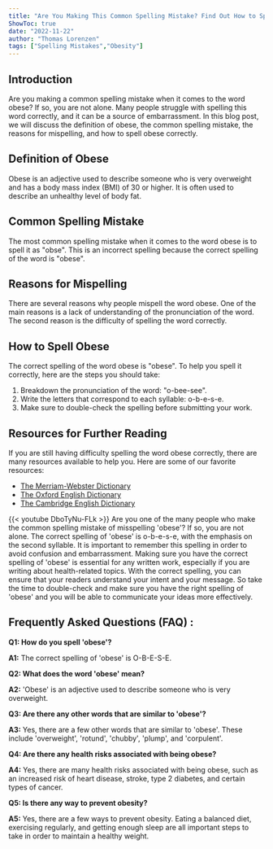```yaml
---
title: "Are You Making This Common Spelling Mistake? Find Out How to Spell 'Obese' Now!"
ShowToc: true 
date: "2022-11-22"
author: "Thomas Lorenzen" 
tags: ["Spelling Mistakes","Obesity"]
---
```

## Introduction
Are you making a common spelling mistake when it comes to the word obese? If so, you are not alone. Many people struggle with spelling this word correctly, and it can be a source of embarrassment. In this blog post, we will discuss the definition of obese, the common spelling mistake, the reasons for mispelling, and how to spell obese correctly.

## Definition of Obese
Obese is an adjective used to describe someone who is very overweight and has a body mass index (BMI) of 30 or higher. It is often used to describe an unhealthy level of body fat.

## Common Spelling Mistake
The most common spelling mistake when it comes to the word obese is to spell it as "obse". This is an incorrect spelling because the correct spelling of the word is "obese".

## Reasons for Mispelling
There are several reasons why people mispell the word obese. One of the main reasons is a lack of understanding of the pronunciation of the word. The second reason is the difficulty of spelling the word correctly.

## How to Spell Obese
The correct spelling of the word obese is "obese". To help you spell it correctly, here are the steps you should take:

1. Breakdown the pronunciation of the word: "o-bee-see".
2. Write the letters that correspond to each syllable: o-b-e-s-e.
3. Make sure to double-check the spelling before submitting your work.

## Resources for Further Reading
If you are still having difficulty spelling the word obese correctly, there are many resources available to help you. Here are some of our favorite resources:

- [The Merriam-Webster Dictionary](https://www.merriam-webster.com/dictionary/obese)
- [The Oxford English Dictionary](https://en.oxforddictionaries.com/definition/obese)
- [The Cambridge English Dictionary](https://dictionary.cambridge.org/dictionary/english/obese)

{{< youtube DboTyNu-FLk >}} 
Are you one of the many people who make the common spelling mistake of misspelling 'obese'? If so, you are not alone. The correct spelling of 'obese' is o-b-e-s-e, with the emphasis on the second syllable. It is important to remember this spelling in order to avoid confusion and embarrassment. Making sure you have the correct spelling of 'obese' is essential for any written work, especially if you are writing about health-related topics. With the correct spelling, you can ensure that your readers understand your intent and your message. So take the time to double-check and make sure you have the right spelling of 'obese' and you will be able to communicate your ideas more effectively.

## Frequently Asked Questions (FAQ) :
**Q1: How do you spell 'obese'?**

**A1:** The correct spelling of 'obese' is O-B-E-S-E.

**Q2: What does the word 'obese' mean?**

**A2:** 'Obese' is an adjective used to describe someone who is very overweight.

**Q3: Are there any other words that are similar to 'obese'?**

**A3:** Yes, there are a few other words that are similar to 'obese'. These include 'overweight', 'rotund', 'chubby', 'plump', and 'corpulent'.

**Q4: Are there any health risks associated with being obese?**

**A4:** Yes, there are many health risks associated with being obese, such as an increased risk of heart disease, stroke, type 2 diabetes, and certain types of cancer.

**Q5: Is there any way to prevent obesity?**

**A5:** Yes, there are a few ways to prevent obesity. Eating a balanced diet, exercising regularly, and getting enough sleep are all important steps to take in order to maintain a healthy weight.





